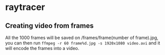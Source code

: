 # raytracer

## Creating video from frames
All the 1000 frames will be saved on /frames/frame(number of frame).jpg,
you can then run
`ffmpeg -r 60 frame%d.jpg -s 1920x1080 video.avi`
and it will encode the frames into a video.
